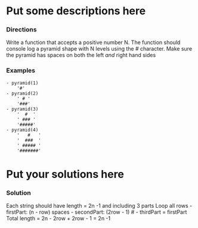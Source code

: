 
# Put some descriptions here 

### Directions
Write a function that accepts a positive number N.
The function should console log a pyramid shape
with N levels using the # character.  Make sure the
pyramid has spaces on both the left *and* right hand sides
### Examples
    - pyramid(1)
        '#'
    - pyramid(2)
        ' # '
        '###'
    - pyramid(3)
        '  #  '
        ' ### '
        '#####'
    - pyramid(4)
        '   #   '
        '  ###  '
        ' ##### '
        '#######'
# Put your solutions here
### Solution
Each string should have length = 2n -1 and including 3 parts
Loop all rows
    - firstPart: (n  - row) spaces
    - secondPart: (2row - 1) #
    - thirdPart = firstPart
Total length = 2n - 2row + 2row - 1 = 2n -1
 

